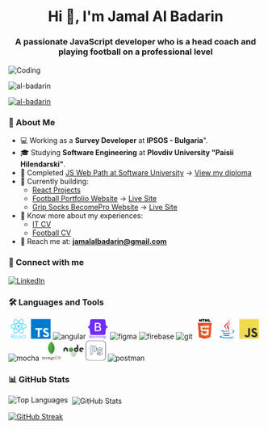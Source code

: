 <!-- README.md for GitHub Profile: Jamal Al Badarin -->

<!-- Header Section -->
<h1 align="center">Hi 👋, I'm Jamal Al Badarin</h1>
<h3 align="center">A passionate JavaScript developer who is a head coach and playing football on a professional level</h3>
<img align="center" alt="Coding" width="400" src="https://i.pinimg.com/originals/81/17/8b/81178b47a8598f0c81c4799f2cdd4057.gif">

<!-- Profile Views Counter -->
<p align="left">
  <img src="https://komarev.com/ghpvc/?username=al-badarin&label=Profile%20views&color=0e75b6&style=flat" alt="al-badarin" />
</p>

<!-- GitHub Profile Trophy -->
<p align="left">
  <a href="https://github.com/ryo-ma/github-profile-trophy">
    <img src="https://github-profile-trophy.vercel.app/?username=al-badarin" alt="al-badarin" />
  </a>
</p>

<!-- About Me Section -->
### 📄 About Me

- 💻 Working as a **Survey Developer** at **IPSOS - Bulgaria**".
- 🎓 Studying **Software Engineering** at **Plovdiv University "Paisii Hilendarski"**.
- 📜 Completed [JS Web Path at Software University](https://softuni.bg/) → [View my diploma](https://softuni.bg/certificates/details/225839/5ab33139)
- 🚀 Currently building:
  - [React Projects](https://github.com/al-badarin/UDEMY-React-Course-2025)
  - [Football Portfolio Website](https://github.com/al-badarin/Football-Website-Portfolio) → [Live Site](https://al-badarin-football.netlify.app/)
  - [Grip Socks BecomePro Website](https://github.com/al-badarin/Grip-Socks-BecomePro-Website) → [Live Site](https://grip-socks-becomepro.web.app/)
- 📄 Know more about my experiences:
  - [IT CV](https://drive.google.com/file/d/1srvL7TQPP6P-a4bY4OTfNaV4k1uOmQcL/view?usp=drive_link)
  - [Football CV](https://drive.google.com/file/d/18Czlxp2lBeWjYQXFtzd19ctr27qDZ3dP/view?usp=drive_link)
- 📢 Reach me at: **jamalalbadarin@gmail.com**

<!-- Social Links Section -->
### 🤝 Connect with me
<p align="left">
  <a href="https://www.linkedin.com/in/jamal-al-badarin/" target="blank">
    <img align="center" src="https://raw.githubusercontent.com/rahuldkjain/github-profile-readme-generator/master/src/images/icons/Social/linked-in-alt.svg" alt="LinkedIn" height="30" width="40" />
  </a>
  <!-- Uncomment to add more social links
  <a href="https://www.facebook.com/jamal.al.badarin" target="blank">
    <img align="center" src="https://raw.githubusercontent.com/rahuldkjain/github-profile-readme-generator/master/src/images/icons/Social/facebook.svg" alt="Facebook" height="30" width="40" />
  </a>
  <a href="https://instagram.com/al.badarin22" target="blank">
    <img align="center" src="https://raw.githubusercontent.com/rahuldkjain/github-profile-readme-generator/master/src/images/icons/Social/instagram.svg" alt="Instagram" height="30" width="40" />
  </a>
  <a href="https://www.youtube.com/@al.badarin22" target="blank">
    <img align="center" src="https://raw.githubusercontent.com/rahuldkjain/github-profile-readme-generator/master/src/images/icons/Social/youtube.svg" alt="YouTube" height="30" width="40" />
  </a>
  -->
</p>

<!-- Tools & Technologies Section -->
### 🛠️ Languages and Tools
<p align="left">
  <img src="https://raw.githubusercontent.com/devicons/devicon/master/icons/react/react-original-wordmark.svg" alt="react" width="40" height="40"/>
  <img src="https://raw.githubusercontent.com/devicons/devicon/master/icons/typescript/typescript-original.svg" alt="typescript" width="40" height="40"/>
  <img src="https://angular.io/assets/images/logos/angular/angular.svg" alt="angular" width="40" height="40"/>
  <img src="https://raw.githubusercontent.com/devicons/devicon/master/icons/bootstrap/bootstrap-plain-wordmark.svg" alt="bootstrap" width="40" height="40"/>
  <img src="https://www.vectorlogo.zone/logos/figma/figma-icon.svg" alt="figma" width="40" height="40"/>
  <img src="https://www.vectorlogo.zone/logos/firebase/firebase-icon.svg" alt="firebase" width="40" height="40"/>
  <img src="https://www.vectorlogo.zone/logos/git-scm/git-scm-icon.svg" alt="git" width="40" height="40"/>
  <img src="https://raw.githubusercontent.com/devicons/devicon/master/icons/html5/html5-original-wordmark.svg" alt="html5" width="40" height="40"/>
  <img src="https://raw.githubusercontent.com/devicons/devicon/master/icons/java/java-original.svg" alt="java" width="40" height="40"/>
  <img src="https://raw.githubusercontent.com/devicons/devicon/master/icons/javascript/javascript-original.svg" alt="javascript" width="40" height="40"/>
  <img src="https://www.vectorlogo.zone/logos/mochajs/mochajs-icon.svg" alt="mocha" width="40" height="40"/>
  <img src="https://raw.githubusercontent.com/devicons/devicon/master/icons/mongodb/mongodb-original-wordmark.svg" alt="mongodb" width="40" height="40"/>
  <img src="https://raw.githubusercontent.com/devicons/devicon/master/icons/nodejs/nodejs-original-wordmark.svg" alt="nodejs" width="40" height="40"/>
  <img src="https://raw.githubusercontent.com/devicons/devicon/master/icons/photoshop/photoshop-line.svg" alt="photoshop" width="40" height="40"/>
  <img src="https://www.vectorlogo.zone/logos/getpostman/getpostman-icon.svg" alt="postman" width="40" height="40"/>
</p>

<!-- GitHub Stats Section -->
### 📊 GitHub Stats
<p>
  <img align="left" src="https://github-readme-stats.vercel.app/api/top-langs?username=al-badarin&show_icons=true&locale=en&layout=compact" alt="Top Languages" />
</p>

<p>&nbsp;
  <img align="center" src="https://github-readme-stats.vercel.app/api?username=al-badarin&show_icons=true&locale=en" alt="GitHub Stats" />
</p>

<!-- GitHub Streak Section -->
<p align="left">
  <a href="https://git.io/streak-stats">
    <img src="https://streak-stats.demolab.com/?user=al-badarin" alt="GitHub Streak" />
  </a>
</p>
